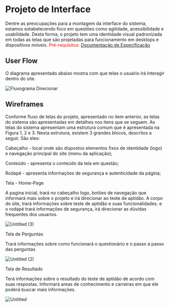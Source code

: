 
# Projeto de Interface

Dentre as preocupações para a montagem da interface do sistema, estamos estabelecendo foco em questões como agilidade, acessibilidade e usabilidade. Desta forma, o projeto tem uma identidade visual padronizada em todas as telas que são projetadas para funcionamento em desktops e dispositivos móveis.
<span style="color:red">Pré-requisitos: <a href="2-Especificação do Projeto.md"> Documentação de Especificação</a></span>


## User Flow

O diagrama apresentado abaixo mostra com que telas o usuário irá interagir dentro do site.

![Fluxograma Direcionar](https://user-images.githubusercontent.com/114435981/198415238-40deaa85-1133-4c99-a2e4-4b8cc62dd800.png)

## Wireframes

Conforme  fluxo  de  telas  do  projeto,  apresentado  no  item  anterior,  as  telas  do  sistema  são apresentadas em detalhes nos itens que se seguem. As telas do sistema apresentam uma estrutura comum que é apresentada na Figura 1, 2 e 3. Nesta estrutura, existem 3 grandes blocos, descritos a seguir. São eles:

Cabeçalho - local  onde  são  dispostos  elementos  fixos  de  identidade  (logo)  e 
navegação principal do site (menu da aplicação);

Conteúdo - apresenta o conteúdo da tela em questão;

Rodapé  - apresenta informações de segurança e autenticidade da página;

Tela - Home-Page

A pagina inicial, trará  no cabeçalho logo, botões de navegação que informará mais sobre o projeto e irá direcionar ao teste de aptidão.
A corpo do site, trará informações sobre teste de aptidão e suas funcionalidades.
e o rodapé trará informações de segurança, irá direcionar as dúvidas frequentes dos usuarios.

![Untitled (3)](https://user-images.githubusercontent.com/114435981/194732826-d15ba843-aca8-4cc4-a888-8ab67a576eed.png)

Tela de Perguntas

Trará informações sobre como funcionará o questionário e o passo a passo das perguntas

![Untitled (2)](https://user-images.githubusercontent.com/114435981/194732903-d231914f-5152-42ad-9cfe-c8fd167f278a.png)

Tela de Resultado

Terá informações sobre o resultado do teste de aptidão de acordo com suas respostas. Informará areas de conhecimento e carreiras em que ele poderá buscar mais informações.

![Untitled](https://user-images.githubusercontent.com/114435981/194733018-2056d35f-9121-46cc-bdff-86addf646988.png)
